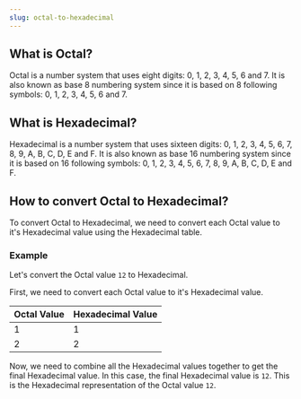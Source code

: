 ```yaml
---
slug: octal-to-hexadecimal
---
```


## What is Octal?

Octal is a number system that uses eight digits: 0, 1, 2, 3, 4, 5, 6 and 7. It is also known as base 8 numbering system since it is based on 8 following symbols: 0, 1, 2, 3, 4, 5, 6 and 7.

## What is Hexadecimal?

Hexadecimal is a number system that uses sixteen digits: 0, 1, 2, 3, 4, 5, 6, 7, 8, 9, A, B, C, D, E and F. It is also known as base 16 numbering system since it is based on 16 following symbols: 0, 1, 2, 3, 4, 5, 6, 7, 8, 9, A, B, C, D, E and F.

## How to convert Octal to Hexadecimal?

To convert Octal to Hexadecimal, we need to convert each Octal value to it's Hexadecimal value using the Hexadecimal table.

### Example

Let's convert the Octal value `12` to Hexadecimal.

First, we need to convert each Octal value to it's Hexadecimal value.

| Octal Value | Hexadecimal Value |
| ----------- | ----------------- |
| 1           | 1                 |
| 2           | 2                 |

Now, we need to combine all the Hexadecimal values together to get the final Hexadecimal value. In this case, the final Hexadecimal value is `12`. This is the Hexadecimal representation of the Octal value `12`.
